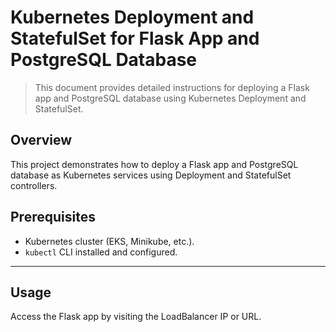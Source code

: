 # Kubernetes Deployment and StatefulSet for Flask App and PostgreSQL Database

> This document provides detailed instructions for deploying a Flask app and PostgreSQL database using Kubernetes Deployment and StatefulSet.

## Overview

This project demonstrates how to deploy a Flask app and PostgreSQL database as Kubernetes services using Deployment and StatefulSet controllers.

## Prerequisites

- Kubernetes cluster (EKS, Minikube, etc.).
- `kubectl` CLI installed and configured.

----
## Usage
Access the Flask app by visiting the LoadBalancer IP or URL.



